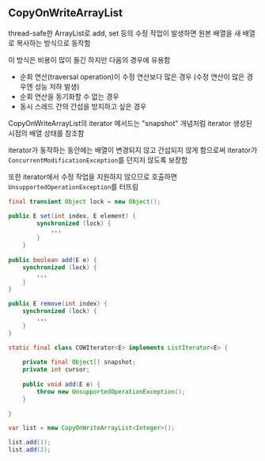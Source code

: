 ## CopyOnWriteArrayList

thread-safe한 ArrayList로 add, set 등의 수정 작업이 발생하면 원본 배열을 새 배열로 복사하는 방식으로 동작함

이 방식은 비용이 많이 들긴 하지만 다음의 경우에 유용함

- 순회 연산(traversal operation)이 수정 연산보다 많은 경우 (수정 연산이 많은 경우엔 성능 저하 발생)
- 순회 연산을 동기화할 수 없는 경우
- 동시 스레드 간의 간섭을 방지하고 싶은 경우

CopyOnWriteArrayList의 iterator 메서드는 "snapshot" 개념처럼 iterator 생성된 시점의 배열 상태를 참조함

iterator가 동작하는 동안에는 배열이 변경되지 않고 간섭되지 않게 함으로써 iterator가 `ConcurrentModificationException`를 던지지 않도록 보장함

또한 iterator에서 수정 작업을 지원하지 않으므로 호출하면 `UnsupportedOperationException`를 터뜨림

```java
final transient Object lock = new Object();

public E set(int index, E element) {
        synchronized (lock) {
            ...
        }
    }
    
public boolean add(E e) {
    synchronized (lock) {
        ...
    }
}

public E remove(int index) {
    synchronized (lock) {
        ...
    }
}

static final class COWIterator<E> implements ListIterator<E> {
    
    private final Object[] snapshot;
    private int cursor;
    
    public void add(E e) {
        throw new UnsupportedOperationException();
    }
    
}
```

```java
var list = new CopyOnWriteArrayList<Integer>();

list.add(1);
list.add(2);
```